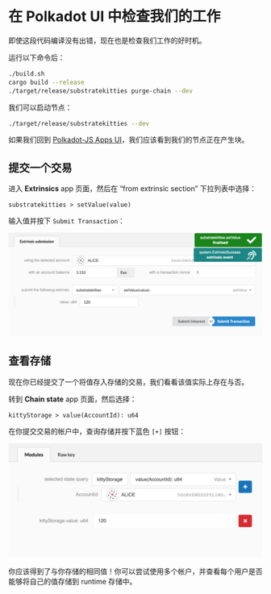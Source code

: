# 在 Polkadot UI 中检查我们的工作

即使这段代码编译没有出错，现在也是检查我们工作的好时机。

运行以下命令后：

```bash
./build.sh
cargo build --release
./target/release/substratekitties purge-chain --dev
```

我们可以启动节点：

```bash
./target/release/substratekitties --dev
```

如果我们回到 [Polkadot-JS Apps UI](https://polkadot.js.org/apps)，我们应该看到我们的节点正在产生块。

## 提交一个交易

进入 **Extrinsics** app 页面，然后在 “from extrinsic section” 下拉列表中选择：

```
substratekitties > setValue(value)
```

输入值并按下 `Submit Transaction`：

![Submit a storage mapping in the Polkadot-JS Apps UI](../../1/assets/submit-storage-mapping.png)

## 查看存储

现在你已经提交了一个将值存入存储的交易，我们看看该值实际上存在与否。

转到 **Chain state** app 页面，然后选择：

```
kittyStorage > value(AccountId): u64
```

在你提交交易的帐户中，查询存储并按下蓝色 `[+]` 按钮：

![Query for storage mapping](../../1/assets/view-storage-mapping.png)

你应该得到了与你存储的相同值！你可以尝试使用多个帐户，并查看每个用户是否能够将自己的值存储到 runtime 存储中。

